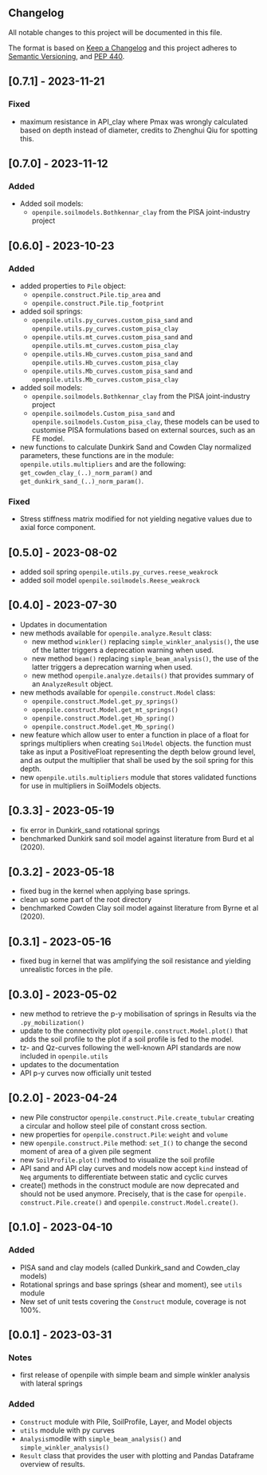 Changelog
---------

All notable changes to this project will be documented in this file.

The format is based on [Keep a Changelog](http://keepachangelog.com/)
and this project adheres to [Semantic Versioning](http://semver.org/),
and [PEP 440](https://www.python.org/dev/peps/pep-0440/).

## [0.7.1] - 2023-11-21

### Fixed

- maximum resistance in API_clay where Pmax was wrongly calculated based on depth instead of diameter, credits to Zhenghui Qiu for spotting this.


## [0.7.0] - 2023-11-12

### Added

- Added soil models:
  - `openpile.soilmodels.Bothkennar_clay` from the PISA joint-industry project

## [0.6.0] - 2023-10-23

### Added 
- added properties to `Pile` object: 
  - `openpile.construct.Pile.tip_area` and
  - `openpile.construct.Pile.tip_footprint`
- added soil springs: 
  - `openpile.utils.py_curves.custom_pisa_sand` and `openpile.utils.py_curves.custom_pisa_clay`
  - `openpile.utils.mt_curves.custom_pisa_sand` and `openpile.utils.mt_curves.custom_pisa_clay`
  - `openpile.utils.Hb_curves.custom_pisa_sand` and `openpile.utils.Hb_curves.custom_pisa_clay`
  - `openpile.utils.Mb_curves.custom_pisa_sand` and `openpile.utils.Mb_curves.custom_pisa_clay`
- added soil models:
  - `openpile.soilmodels.Bothkennar_clay` from the PISA joint-industry project
  - `openpile.soilmodels.Custom_pisa_sand` and `openpile.soilmodels.Custom_pisa_clay`, these models can be used to customise PISA formulations based on external sources, such as an FE model. 
- new functions to calculate Dunkirk Sand and Cowden Clay normalized parameters, these functions are in the module: `openpile.utils.multipliers` and are the following: `get_cowden_clay_(..)_norm_param()` and `get_dunkirk_sand_(..)_norm_param()`.

### Fixed 
- Stress stiffness matrix modified for not yielding negative values due to axial force component. 


## [0.5.0] - 2023-08-02  
- added soil spring `openpile.utils.py_curves.reese_weakrock`
- added soil model `openpile.soilmodels.Reese_weakrock`

## [0.4.0] - 2023-07-30 
- Updates in documentation
- new methods available for `openpile.analyze.Result` class:
  - new method `winkler()` replacing `simple_winkler_analysis()`, the use of the latter triggers a deprecation warning when used.
  - new method `beam()` replacing `simple_beam_analysis()`, the use of the latter triggers a deprecation warning when used.
  - new method `openpile.analyze.details()` that provides summary of an `AnalyzeResult` object.
- new methods available for `openpile.construct.Model` class:
  - `openpile.construct.Model.get_py_springs()`
  - `openpile.construct.Model.get_mt_springs()`
  - `openpile.construct.Model.get_Hb_spring()`
  - `openpile.construct.Model.get_Mb_spring()`
- new feature which allow user to enter a function in place of a float for springs multipliers when creating `SoilModel` objects. the function must take as input a PositiveFloat representing the depth below ground level, and as output the multiplier that shall be used by the soil spring for this depth.
- new `openpile.utils.multipliers` module that stores validated functions for use in multipliers in SoilModels objects.

## [0.3.3] - 2023-05-19 
- fix error in Dunkirk_sand rotational springs
- benchmarked Dunkirk sand soil model against literature from Burd et al (2020). 

## [0.3.2] - 2023-05-18 
- fixed bug in the kernel when applying base springs.
- clean up some part of the root directory
- benchmarked Cowden Clay soil model against literature from Byrne et al (2020).

## [0.3.1] - 2023-05-16 
- fixed bug in kernel that was amplifying the soil resistance and yielding unrealistic forces in the
  pile.

## [0.3.0] - 2023-05-02 
- new method to retrieve the p-y mobilisation of springs in Results via the `.py_mobilization()`
- update to the connectivity plot `openpile.construct.Model.plot()` that adds the soil profile to the plot 
  if a soil profile is fed to the model.
- tz- and Qz-curves following the well-known API standards are now included in `openpile.utils`
- updates to the documentation
- API p-y curves now officially unit tested

## [0.2.0] - 2023-04-24
- new Pile constructor `openpile.construct.Pile.create_tubular` creating a 
  circular and hollow steel pile of constant cross section.
- new properties for `openpile.construct.Pile`: `weight` and `volume`
- new `openpile.construct.Pile` method: `set_I()` to change the second moment of area of a given pile segment
- new `SoilProfile.plot()` method to visualize the soil profile
- API sand and API clay curves and models now accept `kind` instead of `Neq` arguments to differentiate between 
  static and cyclic curves
- create() methods in the construct module are now deprecated and should not be used anymore. Precisely, that is the 
  case for `openpile.  construct.Pile.create()` and `openpile.construct.Model.create()`. 

## [0.1.0] - 2023-04-10
### Added
- PISA sand and clay models (called Dunkirk_sand and Cowden_clay models)
- Rotational springs and base springs (shear and moment), see `utils` module
- New set of unit tests covering the `Construct` module, coverage is not 100%.

## [0.0.1] - 2023-03-31
### Notes
- first release of openpile with simple beam and simple winkler analysis with lateral springs

### Added
- `Construct` module with Pile, SoilProfile, Layer, and Model objects
- `utils` module with py curves
- `Analysis`modile with `simple_beam_analysis()` and `simple_winkler_analysis()`
- `Result` class that provides the user with plotting and Pandas Dataframe overview of results. 
